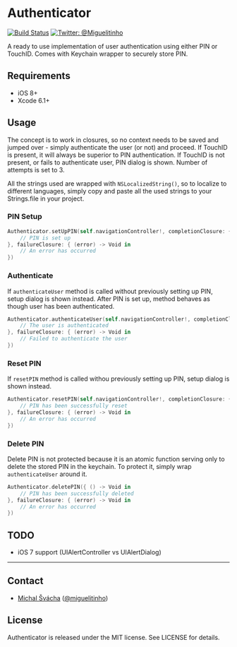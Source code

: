 # Authenticator

[![Build Status](https://travis-ci.org/svachmic/Authenticator.svg?branch=master)](https://travis-ci.org/svachmic/Authenticator)
[![Twitter: @Miguelitinho](https://img.shields.io/badge/contact-%40Miguelitinho-blue.svg?style=flat)](https://twitter.com/Miguelitinho)

A ready to use implementation of user authentication using either PIN or TouchID. Comes with Keychain wrapper to securely store PIN.

## Requirements

- iOS 8+
- Xcode 6.1+

## Usage

The concept is to work in closures, so no context needs to be saved and jumped over - simply authenticate the user (or not) and proceed. If TouchID is present, it will always be superior to PIN authentication. If TouchID is not present, or fails to authenticate user, PIN dialog is shown. Number of attempts is set to 3.

All the strings used are wrapped with `NSLocalizedString()`, so to localize to different languages, simply copy and paste all the used strings to your Strings.file in your project.

### PIN Setup

```swift
Authenticator.setUpPIN(self.navigationController!, completionClosure: { () -> Void in
	// PIN is set up
}, failureClosure: { (error) -> Void in
	// An error has occurred
})
```

### Authenticate

If `authenticateUser` method is called without previously setting up PIN, setup dialog is shown instead. After PIN is set up, method behaves as though user has been authenticated.

```swift
Authenticator.authenticateUser(self.navigationController!, completionClosure: { () -> Void in
	// The user is authenticated
}, failureClosure: { (error) -> Void in
	// Failed to authenticate the user
})
```

### Reset PIN
If `resetPIN` method is called withou previously setting up PIN, setup dialog is shown instead.

```swift
Authenticator.resetPIN(self.navigationController!, completionClosure: { () -> Void in
	// PIN has been successfully reset
}, failureClosure: { (error) -> Void in
	// An error has occurred
})
```

### Delete PIN

Delete PIN is not protected because it is an atomic function serving only to delete the stored PIN in the keychain. To protect it, simply wrap `authenticateUser` around it.

```swift
Authenticator.deletePIN({ () -> Void in
	// PIN has been successfully deleted
}, failureClosure: { (error) -> Void in
	// An error has occurred
})
```

## TODO

- iOS 7 support (UIAlertController vs UIAlertDialog)

* * *

## Contact

- [Michal Švácha](http://github.com/svachmic) ([@miguelitinho](https://twitter.com/miguelitinho))

## License

Authenticator is released under the MIT license. See LICENSE for details.
